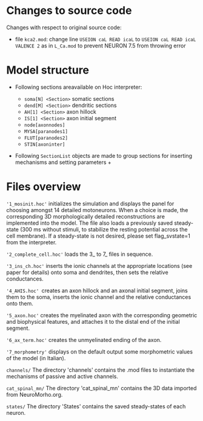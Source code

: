 # Changes to source code

Changes with respect to original source code:

- file `kca2.mod`: change line `USEION caL READ icaL` to `USEION caL READ icaL VALENCE 2` as in `L_Ca.mod` to prevent NEURON 7.5 from throwing error


# Model structure

- Following sections areavailable on Hoc interpreter:
	+ `soma[N] <Section>` somatic sections
	+ `dend[M] <Section>` dendritic sections
	+ `AH[1] <Section>` axon hillock
	+ `IS[1] <Section>` axon initial segment
	+ `node[axonnodes]` <Section>
	+ `MYSA[paranodes1]` <Section>
	+ `FLUT[paranodes2]` <Section>
	+ `STIN[axoninter]` <Section>

- Following `SectionList` objects are made to group sections for inserting mechanisms and setting parameters
	+ 

# Files overview

`'1_mosinit.hoc'` initializes the simulation and displays the panel for
choosing amongst 14 detailed motoneurons. When a choice is made, the
corresponding 3D morphologically detailed reconstructions are
implemented into the model. The file also loads a previously saved
steady-state (300 ms without stimuli, to stabilize the resting
potential across the cell membrane). If a steady-state is not desired,
please set flag_svstate=1 from the interpreter.

`'2_complete_cell.hoc'` loads the 3_ to 7_ files in sequence.

`'3_ins_ch.hoc'` inserts the ionic channels at the appropriate locations
(see paper for details) onto soma and dendrites, then sets the
relative conductances.

`'4_AHIS.hoc' `creates an axon hillock and an axonal initial segment,
joins them to the soma, inserts the ionic channel and the relative
conductances onto them.

`'5_axon.hoc'` creates the myelinated axon with the corresponding
geometric and biophysical features, and attaches it to the distal end
of the initial segment.

`'6_ax_term.hoc'` creates the unmyelinated ending of the axon.

`'7_morphometry'` displays on the default output some morphometric
values of the model (in Italian).

`channels/` The directory 'channels' contains the .mod files to instantiate the
mechanisms of passive and active channels.

`cat_spinal_mn/` The directory 'cat_spinal_mn' contains the 3D data imported from
NeuroMorho.org.

`states/` The directory 'States' contains the saved steady-states of each neuron.